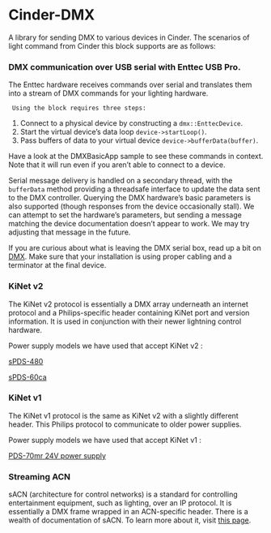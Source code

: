 # Cinder-DMX

A library for sending DMX to various devices in Cinder. The scenarios of light command from Cinder this block supports are as follows:

### DMX communication over USB serial with Enttec USB Pro.
The Enttec hardware receives commands over serial and translates them into a stream of DMX commands for your lighting hardware.

	 Using the block requires three steps:


   1. Connect to a physical device by constructing a `dmx::EnttecDevice`.
   2. Start the virtual device’s data loop `device->startLoop()`.
   3. Pass buffers of data to your virtual device `device->bufferData(buffer)`.

Have a look at the DMXBasicApp sample to see these commands in context. Note that it will run even if you aren’t able to connect to a device.

Serial message delivery is handled on a secondary thread, with the `bufferData` method providing a threadsafe interface to update the data sent to the DMX controller. Querying the DMX hardware’s basic parameters is also supported (though responses from the device occasionally stall). We can attempt to set the hardware’s parameters, but sending a message matching the device documentation doesn’t appear to work. We may try adjusting that message in the future.

If you are curious about what is leaving the DMX serial box, read up a bit on [DMX](https://en.wikipedia.org/wiki/DMX512). Make sure that your installation is using proper cabling and a terminator at the final device.

### KiNet v2

The KiNet v2 protocol is essentially a DMX array underneath an internet protocol and a Philips-specific header containing KiNet port and version information. It is used in conjunction with their newer lightning control hardware.

Power supply models we have used that accept KiNet v2 :

[sPDS-480](https://www.colorkinetics.com/support/datasheets/sPDS-480ca_ProductGuide.pdf)

[sPDS-60ca](https://www.colorkinetics.com/support/datasheets/sPDS60ca_24v_ProductGuide.pdf)

### KiNet v1
The KiNet v1 protocol is the same as KiNet v2 with a slightly different header. This Philips protocol to communicate to older power supplies.

Power supply models we have used that accept KiNet v1 :

[PDS-70mr 24V power supply](https://www.colorkinetics.com/ls/pds/pds70mr/)

### Streaming ACN
sACN (architecture for control networks) is a standard for controlling entertainment equipment, such as lighting, over an IP protocol. It is essentially a DMX frame wrapped in an ACN-specific header. There is a wealth of documentation of sACN. To learn more about it, visit [this page](https://www.rdmprotocol.org/files/What_Comes_After_Streaming_DMX_over_ACN_%20(4).pdf).